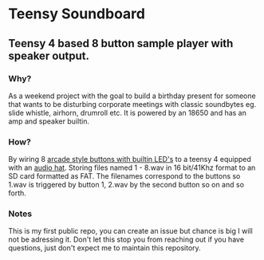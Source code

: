 # Teensy Soundboard
## Teensy 4 based 8 button sample player with speaker output.

### Why?
As a weekend project with the goal to build a birthday present for someone that wants to be disturbing corporate meetings with classic soundbytes eg. slide whistle, airhorn, drumroll etc. It is powered by an 18650 and has an amp and speaker builtin.

### How?
By wiring 8 [arcade style buttons with builtin LED's](https://www.adafruit.com/product/3429) to a teensy 4 equipped with an [audio hat](https://www.pjrc.com/store/teensy3_audio.html).
Storing files named 1 - 8.wav in 16 bit/41Khz format to an SD card formatted as FAT. The filenames correspond to the buttons so 1.wav is triggered by button 1, 2.wav by the second button so on and so forth.

### Notes
This is my first public repo, you can create an issue but chance is big I will not be adressing it. Don't let this stop you from reaching out if you have questions, just don't expect me to maintain this repository.
